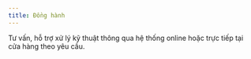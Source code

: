 ```yaml
---
title: Đồng hành
---
```

Tư vấn, hỗ trợ xử lý kỹ thuật thông qua hệ thống online hoặc trực tiếp tại cửa hàng theo yêu cầu.
